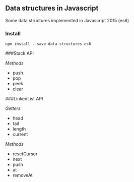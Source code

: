 ## Data structures in Javascript

Some data structures implemented in Javascript 2015 (es6)

### Install
```npm install --save data-structures-es6```

###Stack API

_Methods_
- push
- pop
- peek
- clear

###LinkedList API

_Getters_
- head
- tail
- length
- current

_Methods_
- resetCursor
- next
- push
- at
- removeAt





